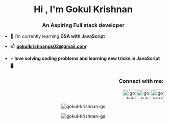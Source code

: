 <h1 align="center">Hi , I'm Gokul Krishnan</h1>
<h3 align="center">An Aspiring Full stack developer</h3>


- 🌱 I’m currently learning **DSA with JavaScript**

- 📫 **gokulkrishnangs02@gmail.com**

- ⚡ **love solving coding problems and learning new tricks in JavaScript 🖥️**

<h3 align="right">Connect with me:</h3>
<p align="right">
<a href="https://linkedin.com/in/gokul-krishnan-gs" target="blank"><img align="center" src="https://raw.githubusercontent.com/rahuldkjain/github-profile-readme-generator/master/src/images/icons/Social/linked-in-alt.svg" alt="gokul-krishnan-gs" height="30" width="40" /></a>
<a href="https://www.leetcode.com/gokul-krishnan-gs" target="blank"><img align="center" src="https://raw.githubusercontent.com/rahuldkjain/github-profile-readme-generator/master/src/images/icons/Social/leet-code.svg" alt="gokul-krishnan-gs" height="30" width="40" /></a>
<a href="https://instagram.com/gokxzkrishnan" target="blank"><img align="center" src="https://raw.githubusercontent.com/rahuldkjain/github-profile-readme-generator/master/src/images/icons/Social/instagram.svg" alt="gokxzkrishnan" height="30" width="40" /></a>
</p>

<p align="center"><img align="center" src="https://github-readme-stats.vercel.app/api/top-langs?username=gokul-krishnan-gs&show_icons=true&locale=en&layout=compact" alt="gokul-krishnan-gs" /></p>


<p align="center"><img align="center" src="https://github-readme-streak-stats.herokuapp.com/?user=gokul-krishnan-gs&" alt="gokul-krishnan-gs" /></p>




